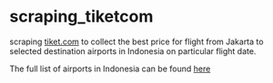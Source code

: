 # scraping_tiketcom
scraping <a href='http://tiket.com'>tiket.com</a> to collect the best price for flight from Jakarta to selected destination airports in Indonesia on particular flight date. 

The full list of airports in Indonesia can be found <a href='https://en.wikipedia.org/wiki/List_of_airports_in_Indonesia'>here</a>
